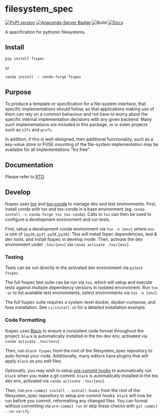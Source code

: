 # filesystem_spec

[![PyPI version](https://badge.fury.io/py/fsspec.svg)](https://pypi.python.org/pypi/fsspec/)
[![Anaconda-Server Badge](https://anaconda.org/conda-forge/fsspec/badges/version.svg)](https://anaconda.org/conda-forge/fsspec)
![Build](https://github.com/intake/filesystem_spec/workflows/CI/badge.svg)
[![Docs](https://readthedocs.org/projects/filesystem-spec/badge/?version=latest)](https://filesystem-spec.readthedocs.io/en/latest/?badge=latest)

A specification for pythonic filesystems.

## Install

```bash
pip install fsspec
```
or
```bash
conda install -c conda-forge fsspec
```

## Purpose

To produce a template or specification for a file-system interface, that specific implementations should follow,
so that applications making use of them can rely on a common behaviour and not have to worry about the specific
internal implementation decisions with any given backend. Many such implementations are included in this package,
or in sister projects such as `s3fs` and `gcsfs`.

In addition, if this is well-designed, then additional functionality, such as a key-value store or FUSE
mounting of the file-system implementation may be available for all implementations "for free".

## Documentation

Please refer to [RTD](https://filesystem-spec.readthedocs.io/en/latest/?badge=latest)

## Develop

fsspec uses [tox](https://tox.readthedocs.io/en/latest/) and
[tox-conda](https://github.com/tox-dev/tox-conda) to manage dev and test
environments. First, install conda with tox and tox-conda in a base environment
(eg. `conda install -c conda-forge tox tox-conda`). Calls to `tox` can then be
used to configure a development environment and run tests.

First, setup a development conda environment via `tox -e {env}` where `env` is one of `{py36,py37,py38,py39}`.
This will install fspec dependencies, test & dev tools, and install fsspec in develop
mode. Then, activate the dev environment under `.tox/{env}` via `conda activate .tox/{env}`.

### Testing

Tests can be run directly in the activated dev environment via `pytest fsspec`.

The full fsspec test suite can be run via `tox`, which will setup and execute
tests against multiple dependency versions in isolated environment. Run `tox
-av` to list available test environments, select environments via `tox -e {env}`.

The full fsspec suite requires a system-level docker, docker-compose, and fuse
installation. See `ci/install.sh` for a detailed installation example.

### Code Formatting

fsspec uses [Black](https://black.readthedocs.io/en/stable) to ensure
a consistent code format throughout the project. ``black`` is automatically
installed in the tox dev env, activated via `conda activate .tox/{env}`.

Then, run `black fsspec` from the root of the filesystem_spec repository to
auto-format your code. Additionally, many editors have plugins that will apply
`black` as you edit files.

Optionally, you may wish to setup [pre-commit hooks](https://pre-commit.com) to
automatically run `black` when you make a git commit. ``black`` is automatically
installed in the tox dev env, activated via `conda activate .tox/{env}`.

Then, run `pre-commit install --install-hooks` from the root of the
filesystem_spec repository to setup pre-commit hooks. `black` will now be run
before you commit, reformatting any changed files. You can format without
committing via `pre-commit run` or skip these checks with `git commit
--no-verify`.
